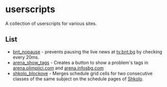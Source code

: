 # userscripts
A collection of userscripts for various sites.

## List
- [bnt_nopause](https://github.com/GiggioG/userscripts/raw/main/bnt_nopause.user.js) - prevents pausing the live news at [tv.bnt.bg](https://tv.bnt.bg) by checking every 20ms.
- [arena_show_tags](https://github.com/GiggioG/userscripts/raw/main/arena_show_tags.user.js) - Creates a button to show a problem's tags in [arena.olimpiici.com](https://arena.olimpiici.com) and [arena.infosbg.com](https://arena.infosbg.com)
- [shkolo_blockove](https://github.com/GiggioG/userscripts/raw/main/shkolo_blockove.user.js) - Merges schedule grid cells for two consecutive classes of the same subject on the schedule pages of [Shkolo](https://app.shkolo.bg).
